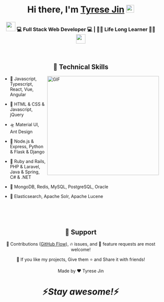 <div align="center">
   <h1>Hi there, I'm <a href="#">Tyrese Jin</a> <img src="https://media.giphy.com/media/hvRJCLFzcasrR4ia7z/giphy.gif" width="25px"> </h1>
</div>



<div align="center">
<h3><img src="https://media.giphy.com/media/WUlplcMpOCEmTGBtBW/giphy.gif" width="30"> 💻 Full Stack Web Developer 💻 | 👨‍⚖️ Life Long Learner 👨‍⚖️ <img src="https://media.giphy.com/media/WUlplcMpOCEmTGBtBW/giphy.gif" width="30"></h3>
</div>

<br />

<h2 align="center">🌟 Technical Skills</h2>

<img align="right" height="320px" width="360px" alt="GIF" src="https://media.giphy.com/media/3FjEPbKqEPhPpmC8uY/giphy.gif" />

 - 🥀 Javascript, Typescript, React, Vue, Angular
 
 - 🔭 HTML & CSS & Javascript, jQuery
 
 - 🛸 Material UI, Ant Design
 
 - 🚀 Node.js & Express, Python & Flask & Django
  
 - 🛬 Ruby and Rails, PHP & Laravel, Java & Spring, C# & .NET
 
 - 🏰 MongoDB, Redis, MySQL, PostgreSQL, Oracle
  
 - 🛫 Elasticsearch, Apache Solr, Apache Lucene

<br />
<br />
<br />

<h2 align="center">🤝 Support</h2>

<p align="center">🎀 Contributions (<a href="https://guides.github.com/introduction/flow" title="GitHub flow">GitHub Flow</a>), 🔥 issues, and 🥮 feature requests are most welcome!</p>

<p align="center">💙 If you like my projects, Give them ⭐ and Share it with friends!</p>
</p>
<p align="center">Made by ❤️ Tyrese Jin</p>

<h1 align='center'>⚡️<i>Stay awesome!</i>⚡️</h1>
